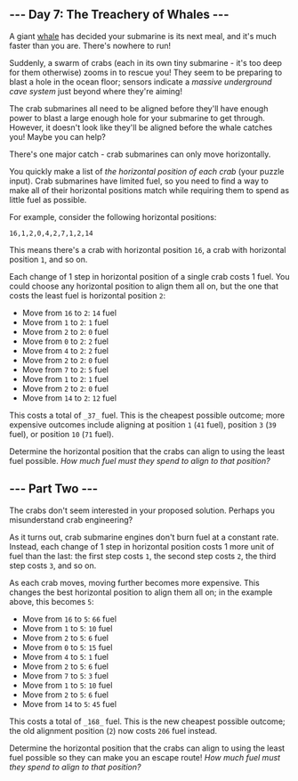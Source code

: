 
## --- Day 7: The Treachery of Whales ---

A giant  [whale](https://en.wikipedia.org/wiki/Sperm_whale)  has decided your submarine is its next meal, and it's much faster than you are. There's nowhere to run!

Suddenly, a swarm of crabs (each in its own tiny submarine - it's too deep for them otherwise) zooms in to rescue you! They seem to be preparing to blast a hole in the ocean floor; sensors indicate a  _massive underground cave system_  just beyond where they're aiming!

The crab submarines all need to be aligned before they'll have enough power to blast a large enough hole for your submarine to get through. However, it doesn't look like they'll be aligned before the whale catches you! Maybe you can help?

There's one major catch - crab submarines can only move horizontally.

You quickly make a list of  _the horizontal position of each crab_  (your puzzle input). Crab submarines have limited fuel, so you need to find a way to make all of their horizontal positions match while requiring them to spend as little fuel as possible.

For example, consider the following horizontal positions:

```
16,1,2,0,4,2,7,1,2,14
```

This means there's a crab with horizontal position  `16`, a crab with horizontal position  `1`, and so on.

Each change of 1 step in horizontal position of a single crab costs 1 fuel. You could choose any horizontal position to align them all on, but the one that costs the least fuel is horizontal position  `2`:

-   Move from  `16`  to  `2`:  `14`  fuel
-   Move from  `1`  to  `2`:  `1`  fuel
-   Move from  `2`  to  `2`:  `0`  fuel
-   Move from  `0`  to  `2`:  `2`  fuel
-   Move from  `4`  to  `2`:  `2`  fuel
-   Move from  `2`  to  `2`:  `0`  fuel
-   Move from  `7`  to  `2`:  `5`  fuel
-   Move from  `1`  to  `2`:  `1`  fuel
-   Move from  `2`  to  `2`:  `0`  fuel
-   Move from  `14`  to  `2`:  `12`  fuel

This costs a total of  `_37_`  fuel. This is the cheapest possible outcome; more expensive outcomes include aligning at position  `1`  (`41`  fuel), position  `3`  (`39`  fuel), or position  `10`  (`71`  fuel).

Determine the horizontal position that the crabs can align to using the least fuel possible.  _How much fuel must they spend to align to that position?_


## --- Part Two ---

The crabs don't seem interested in your proposed solution. Perhaps you misunderstand crab engineering?

As it turns out, crab submarine engines  don't burn fuel at a constant rate. Instead, each change of 1 step in horizontal position costs 1 more unit of fuel than the last: the first step costs  `1`, the second step costs  `2`, the third step costs  `3`, and so on.

As each crab moves, moving further becomes more expensive. This changes the best horizontal position to align them all on; in the example above, this becomes  `5`:

-   Move from  `16`  to  `5`:  `66`  fuel
-   Move from  `1`  to  `5`:  `10`  fuel
-   Move from  `2`  to  `5`:  `6`  fuel
-   Move from  `0`  to  `5`:  `15`  fuel
-   Move from  `4`  to  `5`:  `1`  fuel
-   Move from  `2`  to  `5`:  `6`  fuel
-   Move from  `7`  to  `5`:  `3`  fuel
-   Move from  `1`  to  `5`:  `10`  fuel
-   Move from  `2`  to  `5`:  `6`  fuel
-   Move from  `14`  to  `5`:  `45`  fuel

This costs a total of  `_168_`  fuel. This is the new cheapest possible outcome; the old alignment position (`2`) now costs  `206`  fuel instead.

Determine the horizontal position that the crabs can align to using the least fuel possible so they can make you an escape route!  _How much fuel must they spend to align to that position?_